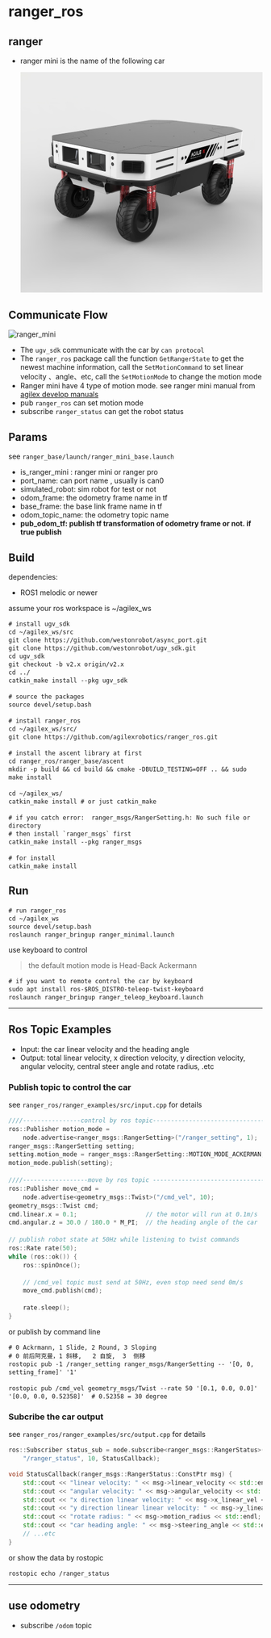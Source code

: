 # ranger_ros

## ranger

* ranger mini  is the name of the following car

  ![ranger mini](./images/ranger_mini.png)

## Communicate Flow

![ranger_mini](./images/ranger_mini_car.png)

* The `ugv_sdk` communicate with the car by `can protocol`
* The `ranger_ros` package call the function `GetRangerState` to get the newest machine information, call the `SetMotionCommand` to set linear velocity 、angle、etc, call the `SetMotionMode` to change the motion mode
* Ranger mini have 4 type of motion mode. see ranger mini manual from    [agilex develop manuals](https://github.com/westonrobot/ugv_sdk/tree/master/docs) 
* pub `ranger_ros` can set motion mode
* subscribe `ranger_status` can get the robot status

## Params

see `ranger_base/launch/ranger_mini_base.launch`

* is_ranger_mini :   ranger mini or ranger pro
* port_name:   can port name , usually is can0
* simulated_robot:   sim robot for test or not
* odom_frame:   the odometry frame name in tf
* base_frame:   the base link frame name in tf
* odom_topic_name:   the odometry topic name
* **pub_odom_tf:  publish tf transformation of odometry frame or not.  if true publish** 

## Build

dependencies:

* ROS1 melodic or newer

assume your ros workspace is ~/agilex_ws

```shell
# install ugv_sdk
cd ~/agilex_ws/src
git clone https://github.com/westonrobot/async_port.git
git clone https://github.com/westonrobot/ugv_sdk.git
cd ugv_sdk
git checkout -b v2.x origin/v2.x
cd ../
catkin_make install --pkg ugv_sdk

# source the packages
source devel/setup.bash

# install ranger_ros
cd ~/agilex_ws/src/
git clone https://github.com/agilexrobotics/ranger_ros.git

# install the ascent library at first
cd ranger_ros/ranger_base/ascent
mkdir -p build && cd build && cmake -DBUILD_TESTING=OFF .. && sudo make install

cd ~/agilex_ws/
catkin_make install # or just catkin_make

# if you catch error:  ranger_msgs/RangerSetting.h: No such file or directory
# then install `ranger_msgs` first
catkin_make install --pkg ranger_msgs

# for install
catkin_make install
```

## Run

```shell
# run ranger_ros
cd ~/agilex_ws
source devel/setup.bash
roslaunch ranger_bringup ranger_minimal.launch

```

use keyboard to control
> the default motion mode is Head-Back  Ackermann
```shell
# if you want to remote control the car by keyboard
sudo apt install ros-$ROS_DISTRO-teleop-twist-keyboard
roslaunch ranger_bringup ranger_teleop_keyboard.launch
```







----

## Ros Topic Examples

* Input:   the car linear velocity and the heading angle
* Output:  total linear velocity, x direction velocity, y direction velocity, angular velocity, central steer angle and rotate radius, .etc

### Publish topic to control the car

see `ranger_ros/ranger_examples/src/input.cpp` for details

```c++
////----------------control by ros topic---------------------------------
ros::Publisher motion_mode =
    node.advertise<ranger_msgs::RangerSetting>("/ranger_setting", 1);
ranger_msgs::RangerSetting setting;
setting.motion_mode = ranger_msgs::RangerSetting::MOTION_MODE_ACKERMAN;
motion_mode.publish(setting);

////------------------move by ros topic --------------------------------
ros::Publisher move_cmd =
    node.advertise<geometry_msgs::Twist>("/cmd_vel", 10);
geometry_msgs::Twist cmd;
cmd.linear.x = 0.1;                   // the motor will run at 0.1m/s
cmd.angular.z = 30.0 / 180.0 * M_PI;  // the heading angle of the car

// publish robot state at 50Hz while listening to twist commands
ros::Rate rate(50);
while (ros::ok()) {
    ros::spinOnce();

    // /cmd_vel topic must send at 50Hz, even stop need send 0m/s
    move_cmd.publish(cmd);

    rate.sleep();
}
```

or publish by command line

```shell
# 0 Ackrmann, 1 Slide, 2 Round, 3 Sloping
# 0 前后阿克曼，1 斜移,   2 自旋,  3  侧移
rostopic pub -1 /ranger_setting ranger_msgs/RangerSetting -- '[0, 0, setting_frame]' '1'

rostopic pub /cmd_vel geometry_msgs/Twist --rate 50 '[0.1, 0.0, 0.0]' '[0.0, 0.0, 0.52358]'  # 0.52358 = 30 degree
```



### Subcribe the car output

see `ranger_ros/ranger_examples/src/output.cpp` for details

```c++
ros::Subscriber status_sub = node.subscribe<ranger_msgs::RangerStatus>(
    "/ranger_status", 10, StatusCallback);
```

```c++
void StatusCallback(ranger_msgs::RangerStatus::ConstPtr msg) {
    std::cout << "linear velocity: " << msg->linear_velocity << std::endl;
    std::cout << "angular velocity: " << msg->angular_velocity << std::endl;
    std::cout << "x direction linear velocity: " << msg->x_linear_vel << std::endl;
    std::cout << "y direction linear linear velocity: " << msg->y_linear_vel << std::endl;
    std::cout << "rotate radius: " << msg->motion_radius << std::endl;
    std::cout << "car heading angle: " << msg->steering_angle << std::endl;
    // ...etc
}
```



or show the data by rostopic 

```shell
rostopic echo /ranger_status
```
----
## use odometry

* subscribe `/odom` topic

